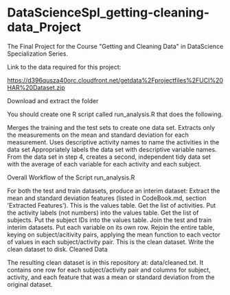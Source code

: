 # DataScienceSpl_getting-cleaning-data_Project
The Final Project for the Course "Getting and Cleaning Data" in DataScience Specialization Series.

Link to the data required for this project:

https://d396qusza40orc.cloudfront.net/getdata%2Fprojectfiles%2FUCI%20HAR%20Dataset.zip

Download and extract the folder 

You should create one R script called run_analysis.R that does the following.

Merges the training and the test sets to create one data set.
Extracts only the measurements on the mean and standard deviation for each measurement.
Uses descriptive activity names to name the activities in the data set
Appropriately labels the data set with descriptive variable names.
From the data set in step 4, creates a second, independent tidy data set with the average of each variable for each activity and each subject.

Overall Workflow of the Script run_analysis.R


For both the test and train datasets, produce an interim dataset:
Extract the mean and standard deviation features (listed in CodeBook.md, section 'Extracted Features'). This is the values table.
Get the list of activities.
Put the activity labels (not numbers) into the values table.
Get the list of subjects.
Put the subject IDs into the values table.
Join the test and train interim datasets.
Put each variable on its own row.
Rejoin the entire table, keying on subject/acitivity pairs, applying the mean function to each vector of values in each subject/activity pair. This is the clean dataset.
Write the clean dataset to disk.
Cleaned Data

The resulting clean dataset is in this repository at: data/cleaned.txt. It contains one row for each subject/activity pair and columns for subject, activity, and each feature that was a mean or standard deviation from the original dataset.








